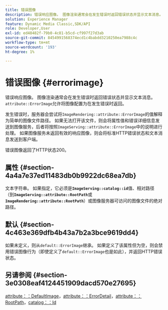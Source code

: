 ```yaml
---
title: 错误图像
description: 错误响应图像。 图像渲染通常会在发生错误时返回错误状态并显示文本消息。
solution: Experience Manager
feature: Dynamic Media Classic,SDK/API
role: Developer,User
exl-id: ed48482f-79b0-4c81-b5cd-cf997f27d3ab
source-git-commit: 8454991568374ecd1c4babdd3210250ea7988c4c
workflow-type: tm+mt
source-wordcount: '193'
ht-degree: 1%

---
```


# 错误图像 {#errorimage}

错误响应图像。 图像渲染通常会在发生错误时返回错误状态并显示文本消息。 `attribute::ErrorImage`允许将图像配置为在发生错误时返回。

发生错误时，服务器会尝试将`ImageRendering::attribute::ErrorImage`的值解释为简单的图像文件路径。 如果无法打开该文件，则会将属性值和错误详细信息发送到图像服务，后者将按照`ImageServing::attribute::ErrorImage`中的说明进行处理。 如果图像服务未返回有效的响应图像，则会将标准HTTP错误状态和文本消息发送到客户端。

错误图像返回了HTTP状态200。

## 属性 {#section-4a4a7e37ed11483db0b9922dc68ea7db}

文本字符串。 如果指定，它必须是&#x200B;**`ImageServing::catalog::id`**&#x200B;值、相对路径（到&#x200B;**`ImageServing::attribute::RootPath`**&#x200B;或&#x200B;**`ImageRendering::attribute::RootPath`**）或图像服务器可访问的图像文件的绝对路径。

## 默认 {#section-4c463e369dfb4b43a7b2a3bce9619dd4}

如果未定义，则从`default::ErrorImage`继承。 如果定义了该属性但为空，则会禁用错误图像行为（即使定义了`default::ErrorImage`也是如此），并返回HTTP错误状态。

## 另请参阅 {#section-3e0308eaf4124451909dacd570e27695}

[attribute：：DefaultImage](../../../../../ir-api/material-cat/image-rendering-api-ref/c-ir-material-catalog/c-ir-attributes-reference/r-ir-defaultpix.md#reference-102c98f9b5d24d2aaaeb756653fb0e6f)，[attribute：：ErrorDetail](../../../../../ir-api/material-cat/image-rendering-api-ref/c-ir-material-catalog/c-ir-attributes-reference/r-ir-errordetail.md#reference-123b56eed6cf49cea6e0490672b7c53b)，[attribute：：RootPath](../../../../../ir-api/material-cat/image-rendering-api-ref/c-ir-material-catalog/c-ir-attributes-reference/r-ir-rootpath.md#reference-a4d7c96b62e14fcbad1740c702f160f3)，[catalog：：Id](../../../../../ir-api/material-cat/image-rendering-api-ref/c-ir-material-catalog/c-ir-material-data-reference/r-ir-id.md#reference-cba2a53a952e403fb57a4e8569f9cf85)
